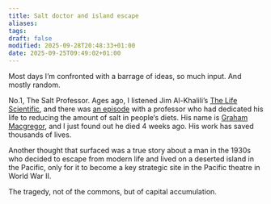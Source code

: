 ```yaml
---
title: Salt doctor and island escape
aliases:
tags:
draft: false
modified: 2025-09-28T20:48:33+01:00
date: 2025-09-25T09:49:02+01:00
---
```

Most days I’m confronted with a barrage of ideas, so much input. And mostly random.

No.1, The Salt Professor. Ages ago, I listened Jim Al-Khalili’s [The Life Scientific](), and there was [an episode](https://www.bbc.co.uk/sounds/play/b08n2ltq) with a professor who had dedicated his life to reducing the amount of salt in people‘s diets. His name is [Graham Macgregor](https://en.wikipedia.org/wiki/Graham_MacGregor), and I just found out he died 4 weeks ago. His work has saved thousands of lives.

Another thought that surfaced was a true story about a man in the 1930s who decided to escape from modern life and lived on a deserted island in the Pacific, only for it to become a key strategic site in the Pacific theatre in World War II.

The tragedy, not of the commons, but of capital accumulation.
